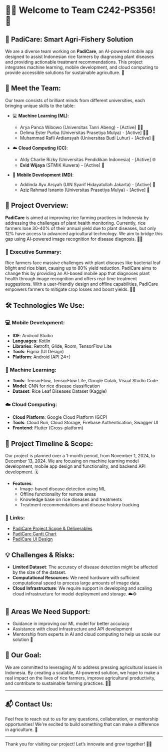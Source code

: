 # 👨‍💻 Welcome to **Team C242-PS356**! 🚀

## 🌾 **PadiCare: Smart Agri-Fishery Solution**
We are a diverse team working on **PadiCare**, an AI-powered mobile app designed to assist Indonesian rice farmers by diagnosing plant diseases and providing actionable treatment recommendations. This project integrates machine learning, mobile development, and cloud computing to provide accessible solutions for sustainable agriculture. 🌱

## 🤝 **Meet the Team:**
Our team consists of brilliant minds from different universities, each bringing unique skills to the table:

- 💻 **Machine Learning (ML)**:
  - Arya Panca Wibowo (Universitas Tanri Abeng) - [Active] 🧑‍🔬
  - Delima Ester Purba (Universitas Prasetiya Mulya) - [Active] 👩‍🔬
  - Muhammad Rafli Ardiansyah (Universitas Budi Luhur) - [Active] 🤖
  
- ☁️ **Cloud Computing (CC)**:
  - Aldy Charlie Rizky (Universitas Pendidikan Indonesia) - [Active] 🌐
  - **Evid Wijaya** (STMIK Kuwera) - [Active] 🌟
  
- 🎨 **Mobile Development (MD)**:
  - Addinda Ayu Arsyah (UIN Syarif Hidayatullah Jakarta) - [Active] 📱
  - Aziz Rahmad Isnanto (Universitas Prasetiya Mulya) - [Active] 📲

## 📑 **Project Overview**:
**PadiCare** is aimed at improving rice farming practices in Indonesia by addressing the challenges of plant health monitoring. Currently, rice farmers lose 30-40% of their annual yield due to plant diseases, but only 12% have access to advanced agricultural technology. We aim to bridge this gap using AI-powered image recognition for disease diagnosis. 🌾💡

### 📝 **Executive Summary:**
Rice farmers face massive challenges with plant diseases like bacterial leaf blight and rice blast, causing up to 80% yield reduction. PadiCare aims to change this by providing an AI-based mobile app that diagnoses plant health through image recognition and offers real-time treatment suggestions. With a user-friendly design and offline capabilities, PadiCare empowers farmers to mitigate crop losses and boost yields. 📱🌱

## 🛠️ **Technologies We Use**:

### 💻 **Mobile Development**:
- **IDE**: Android Studio
- **Languages**: Kotlin
- **Libraries**: Retrofit, Glide, Room, TensorFlow Lite
- **Tools**: Figma (UI Design)
- **Platform**: Android (API 24+)

### 🤖 **Machine Learning**:
- **Tools**: TensorFlow, TensorFlow Lite, Google Colab, Visual Studio Code
- **Model**: CNN for rice disease classification
- **Dataset**: Rice Leaf Diseases Dataset (Kaggle)

### ☁️ **Cloud Computing**:
- **Cloud Platform**: Google Cloud Platform (GCP)
- **Tools**: Cloud Run, Cloud Storage, Firebase Authentication, Swagger UI
- **Frontend**: Flutter (Cross-platform)

## 📅 **Project Timeline & Scope**:
Our project is planned over a 1-month period, from November 1, 2024, to December 13, 2024. We are focusing on machine learning model development, mobile app design and functionality, and backend API development. 🗓️

- **Features**:
  - Image-based disease detection using ML
  - Offline functionality for remote areas
  - Knowledge base on rice diseases and treatments
  - Treatment recommendations and disease history tracking

### 🔗 **Links**:
- [PadiCare Project Scope & Deliverables](#)
- [PadiCare Gantt Chart](#)
- [PadiCare UI Design](#)

## 💡 **Challenges & Risks**:
- **Limited Dataset**: The accuracy of disease detection might be affected by the size of the dataset.
- **Computational Resources**: We need hardware with sufficient computational speed to process large amounts of image data.
- **Cloud Infrastructure**: We require support in developing and scaling cloud infrastructure for model deployment and storage. ☁️⚙️

## 🧠 **Areas We Need Support**:
- Guidance in improving our ML model for better accuracy
- Assistance with cloud infrastructure and API development
- Mentorship from experts in AI and cloud computing to help us scale our solution 🌟

## 🎯 **Our Goal**:
We are committed to leveraging AI to address pressing agricultural issues in Indonesia. By creating a scalable, AI-powered solution, we hope to make a real impact on the lives of rice farmers, improve agricultural productivity, and contribute to sustainable farming practices. 🌾🤖

---

## 📬 **Contact Us**:
Feel free to reach out to us for any questions, collaboration, or mentorship opportunities! We're excited to build something that can make a difference in agriculture. 💌

---

Thank you for visiting our project! Let’s innovate and grow together! 🌱🚀
